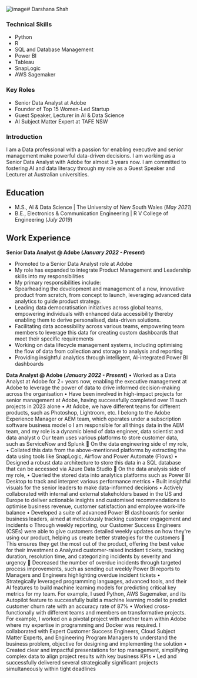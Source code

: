 ![image](https://github.com/ds1425/darshana_shah/assets/151712711/abaa2991-18d8-4815-9aca-30b1ed4f1994)# Darshana Shah

### Technical Skills
- Python
- R
- SQL and Database Management
- Power BI
- Tableau
- SnapLogic
- AWS Sagemaker

### Key Roles
- Senior Data Analyst at Adobe
- Founder of Top 15 Women-Led Startup
- Guest Speaker, Lecturer in AI & Data Science
- AI Subject Matter Expert at TAFE NSW

### Introduction
I am a Data professional with a passion for enabling executive and senior management make powerful data-driven decisions. I am working as a Senior Data Analyst with Adobe for almost 3 years now. I am committed to fostering AI and data literacy through my role as a Guest Speaker and Lecturer at Australian universities. 

## Education
- M.S., AI & Data Science | The University of New South Wales (_May 2021_)
- B.E., Electronics & Communication Engineering | R V College of Engineering (_July 2019_)

## Work Experience

**Senior Data Analyst @ Adobe (_January 2022 - Present_)**
- Promoted to a Senior Data Analyst role at Adobe
- My role has expanded to integrate Product Management and Leadership skills into my responsibilities
- My primary responsibilities include:
-   Spearheading the development and management of a new, innovative product from scratch, from concept to launch, leveraging advanced data analytics to guide product strategy.
-   Leading data democratisation initiatives across global teams, empowering individuals with enhanced data accessibility thereby enabling them to derive personalised, data-driven solutions.
-   Facilitating data accessibility across various teams, empowering team members to leverage this data for creating custom dashboards that meet their specific requirements
- Working on data lifecycle management systems, including optimising the flow of data from collection and storage to analysis and reporting
- Providing insightful analytics through intelligent, AI-integrated Power BI dashboards

**Data Analyst @ Adobe (_January 2022 - Present_)**
•	Worked as a Data Analyst at Adobe for 2+ years now, enabling the executive management at Adobe to leverage the power of data to drive informed decision-making across the organisation
•	Have been involved in high-impact projects for senior management at Adobe, having successfully completed over 11 such projects in 2023 alone
•	At Adobe, we have different teams for different products, such as Photoshop, Lightroom, etc. I belong to the Adobe Experience Manager or AEM team, which operates under a subscription software business model
o	I am responsible for all things data in the AEM team, and my role is a dynamic blend of data engineer, data scientist and data analyst
o	Our team uses various platforms to store customer data, such as ServiceNow and Splunk
	On the data engineering side of my role, 
•	Collated this data from the above-mentioned platforms by extracting the data using tools like SnapLogic, Airflow and Power Automate (Flows) 
•	Designed a robust data architecture to store this data in a SQL database that can be accessed via Azure Data Studio 
	On the data analysis side of my role, 
•	Queried the stored data into analytics platforms such as Power BI Desktop to track and interpret various performance metrics 
•	Built insightful visuals for the senior leaders to make data-informed decisions
•	Actively collaborated with internal and external stakeholders based in the US and Europe to deliver actionable insights and customised recommendations to optimise business revenue, customer satisfaction and employee work-life balance
•	Developed a suite of advanced Power BI dashboards for senior business leaders, aimed at meticulously tracking customer engagement and incidents
o	Through weekly reporting, our Customer Success Engineers (CSEs) were able to give customers detailed weekly updates on how they're using our product, helping us create better strategies for the customers
	This ensures they get the most out of the product, offering the best value for their investment 
o	Analyzed customer-raised incident tickets, tracking duration, resolution time, and categorizing incidents by severity and urgency
	Decreased the number of overdue incidents through targeted process improvements, such as sending out weekly Power BI reports to Managers and Engineers highlighting overdue incident tickets
•	Strategically leveraged programming languages, advanced tools, and their AI features to build machine learning models for predicting critical key metrics for my team. For example, I used Python, AWS Sagemaker, and its Autopilot feature to successfully build a machine learning model to predict customer churn rate with an accuracy rate of 87%
•	Worked cross-functionally with different teams and members on transformative projects. For example, I worked on a pivotal project with another team within Adobe where my expertise in programming and Docker was required. I collaborated with Expert Customer Success Engineers, Cloud Subject Matter Experts, and Engineering Program Managers to understand the business problem, objective for designing and implementing the solution
•	Created clear and impactful presentations for top management, simplifying complex data to align project results with key business KPIs
•	Led and successfully delivered several strategically significant projects simultaneously within tight deadlines

